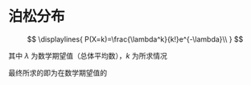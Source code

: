 # 泊松分布
$$
\displaylines{
P(X=k)=\frac{\lambda^k}{k!}e^{-\lambda}\\
}
$$

其中 $\lambda$ 为数学期望值（总体平均数），$k$ 为所求情况

最终所求的即为在数学期望值的
